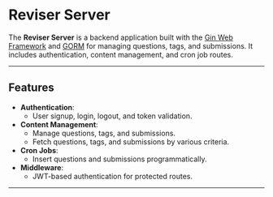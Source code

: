 # Reviser Server

The **Reviser Server** is a backend application built with the [Gin Web Framework](https://github.com/gin-gonic/gin) and [GORM](https://gorm.io/) for managing questions, tags, and submissions. It includes authentication, content management, and cron job routes.

---
## Features

- **Authentication**:
  - User signup, login, logout, and token validation.
- **Content Management**:
  - Manage questions, tags, and submissions.
  - Fetch questions, tags, and submissions by various criteria.
- **Cron Jobs**:
  - Insert questions and submissions programmatically.
- **Middleware**:
  - JWT-based authentication for protected routes.

---
